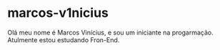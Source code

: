 # marcos-v1nicius

Olá meu nome é Marcos Vinícius, e sou um iniciante na progarmação. Atulmente estou estudando Fron-End.
